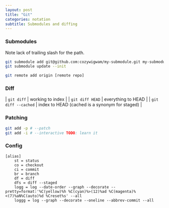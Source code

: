 ```yaml
---
layout: post
title: "Git"
categories: notation
subtitle: Submodules and diffing
---
```


### Submodules

Note lack of trailing slash for the path.

``` bash
git submodule add git@github.com:cozywigwam/my-submodule.git my-submodule-path
git submodule update --init

git remote add origin [remote repo]
```


### Diff

| `git diff` | working to index |
| `git diff HEAD` | everything to HEAD |
| `git diff --cached` | index to HEAD (cached is a synonym for staged) |



### Patching

```bash
git add -p # --patch
git add -i # --interactive TODO: learn it
```



### Config

```
[alias]
	st = status
	co = checkout
	ci = commit
	br = branch
	df = diff
	dfs = diff --staged
    logg = log --date-order --graph --decorate --pretty=format:'%C(yellow)%h %C(cyan)%>(12)%ad %C(magenta)%<(7)%aN%C(auto)%d %Creset%s' --all
    loggg = log --graph --decorate --oneline --abbrev-commit --all
```
